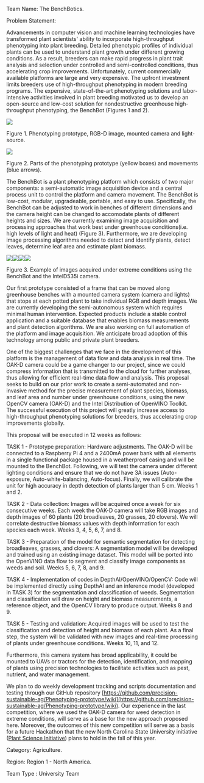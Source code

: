 Team Name: The BenchBotics.

Problem Statement:

Advancements in computer vision and machine learning technologies have transformed plant scientists' ability to incorporate high-throughput phenotyping into plant breeding. Detailed phenotypic profiles of individual plants can be used to understand plant growth under different growing conditions. As a result, breeders can make rapid progress in plant trait analysis and selection under controlled and semi-controlled conditions, thus accelerating crop improvements. Unfortunately, current commercially available platforms are large and very expensive. The upfront investment limits breeders use of high-throughput phenotyping in modern breeding programs. The expensive, state-of-the-art phenotyping solutions and labor-intensive activities involved in plant breeding motivated us to develop an open-source and low-cost solution for nondestructive greenhouse high-throughput phenotyping, the BenchBot (Figures 1 and 2).

![](https://lh3.googleusercontent.com/wy9g3Byqiq1p3fbQSD-Tx-LGWMejucPnNbrWeFl1wbBFmYIaRccxNdAIs86_ggRPCVKlxFESCcSEuplfygy6uMn5nr4mINTcfun_41CEPka1U-mjDLjkEX7y9NEVLsLc97CTJ_Fd)

Figure 1. Phenotyping prototype, RGB-D image, mounted camera and light-source.

![](https://lh4.googleusercontent.com/JZ53LfRkAU1_aVDWCOarq-r1bM9DKnWBmDWIJbCfs7PFn2ZB6KUxG2feGATFxga5OfLDOGVdPteXpgOynkX-JBJ-PU0r33f3yr-z7jwUwRFrtam8LI4DsEEYWFxuVUbzH1gWSJMy)

Figure 2. Parts of the phenotyping prototype (yellow boxes) and movements (blue arrows).

The BenchBot is a plant phenotyping platform which consists of two major components: a semi-automatic image acquisition device and a central process unit to control the platform and camera movement. The BenchBot is low-cost, modular, upgradeable, portable, and easy to use. Specifically, the BenchBot can be adjusted to work in benches of different dimensions and the camera height can be changed to accomodate plants of different heights and sizes. We are currently examining image acquisition and processing approaches that work best under greenhouse conditions(i.e. high levels of light and heat) (Figure 3). Furthermore, we are developing image processing algorithms needed to detect and identify plants, detect leaves, determine leaf area and estimate plant biomass.

![](https://lh3.googleusercontent.com/6jR6mMxGQx8r-bE_0iw8R42mwGKxvZ9-s4aUOHBtJMrOAqJf-m4lrBMP9LFphl1SruVAwgY50JtWsERhTAJ23uKyWOao8DPUOCu90nLlhfKRkZbZqZLpGUrH_HfcCU5AGuWg5O7q)![](https://lh3.googleusercontent.com/kbPNpJosM7XRCpAjtSYZyt_JaQQXPxW9Jmt0WmWoyPTzRIE-cYmvP89UyTWhPfBwyBngCQWMczkfFvUBr1nHNQgXV_gNQc6_1nnxkLcNiP-cCN9fSXA4yiUBzIe-Mly0g-3uGyoJ)![](https://lh4.googleusercontent.com/MRSuv2uKqI0O_2j5QxUdnnDfzoBR0IQuPRPX39eGryn693t08GQ_2MVbUpybM_nXpEr4Ylz0Gjnwl3QbGJaFObAIp28IGgsz0T2RuYsoaILIZIVBo1sGGdi3G4ccUAY_7LExNQdy)![](https://lh6.googleusercontent.com/LIZZnNR-4nKKFjsNjYdSZonyhbpNzqvWclnUym9wIfeYHy884ld48WE85LkEri94eJ8ZCumlyIW-yLOe5aEDAHZzQzbj_7krFpr3OZGnSy9YE798JSvrpphuzhV44JQUJQoj0j3X)

Figure 3. Example of images acquired under extreme conditions using the BenchBot and the IntelD535i camera.

Our first prototype consisted of a frame that can be moved along greenhouse benches with a mounted camera system (camera and lights) that stops at each potted plant to take individual RGB and depth images. We are currently developing the semi-autonomous system which requires minimal human intervention. Expected products include a stable control application and a suitable database that enables biomass measurements and plant detection algorithms. We are also working on full automation of the platform and image acquisition. We anticipate broad adoption of this technology among public and private plant breeders.

  

One of the biggest challenges that we face in the development of this platform is the management of data flow and data analysis in real time. The OAK-D camera could be a game changer to our project, since we could compress information that is transmitted to the cloud for further analyses, thus allowing for efficient real-time data flow and analysis. This proposal seeks to build on our prior work to create a semi-automated and non-invasive method for the precise measurement of plant species, biomass, and leaf area and number under greenhouse conditions, using the new OpenCV camera (OAK-D) and the Intel Distribution of OpenVINO Toolkit. The successful execution of this project will greatly increase access to high-throughput phenotyping solutions for breeders, thus accelerating crop improvements globally.

  

This proposal will be executed in 12 weeks as follows:

TASK 1 - Prototype preparation: Hardware adjustments. The OAK-D will be connected to a Raspberry Pi 4 and a 2400mA power bank with all elements in a single functional package housed in a weatherproof casing and will be mounted to the BenchBot. Following, we will test the camera under different lighting conditions and ensure that we do not have 3A issues (Auto-exposure, Auto-white-balancing, Auto-focus). Finally, we will calibrate the unit for high accuracy in depth detection of plants larger than 5 cm. Weeks 1 and 2.

TASK 2 - Data collection: Images will be acquired once a week for six consecutive weeks. Each week the OAK-D camera will take RGB images and depth images of 60 plants (20 broadleaves, 20 grasses, 20 clovers). We will correlate destructive biomass values with depth information for each species each week. Weeks 3, 4, 5, 6, 7, and 8.

TASK 3  - Preparation of the model for semantic segmentation for detecting broadleaves, grasses, and clovers: A segmentation model will be developed and trained using an existing image dataset. This model will be ported into the OpenVINO data flow to segment and classify image components as weeds and soil. Weeks 5, 6, 7, 8, and 9.

TASK 4 - Implementation of codes in DepthAI/OpenVINO/OpenCV: Code will be implemented directly using DepthAI and an inference model (developed in TASK 3) for the segmentation and classification of weeds. Segmentation and classification will draw on height and biomass measurements, a reference object, and the OpenCV library to produce output. Weeks 8 and 9.

TASK 5 - Testing and validation: Acquired images will be used to test the classification and detection of height and biomass of each plant. As a final step, the system will be validated with new images and real-time processing of plants under greenhouse conditions. Weeks 10, 11, and 12.

Furthermore, this camera system has broad applicability, it could be mounted to UAVs or tractors for the detection, identification, and mapping of plants using precision technologies to facilitate activities such as pest, nutrient, and water management.

We plan to do weekly development tracking and scripts documentation and testing through our GitHub repository [https://github.com/precision-sustainable-ag/Phenotyping-prototype/wiki](https://github.com/precision-sustainable-ag/Phenotyping-prototype/wiki). Our experience in the last competition, where we used the OAK-D camera for weed detection in extreme conditions, will serve as a base for the new approach proposed here. Moreover, the outcomes of this new competition will serve as a basis for a future Hackathon that the new North Carolina State University initiative ([Plant Science Initiative](https://cals.ncsu.edu/psi/)) plans to hold in the fall of this year.

Category: Agriculture.

Region: Region 1 - North America.

Team Type : University Team
